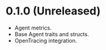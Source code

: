 0.1.0 (Unreleased)
==================
- Agent metrics.
- Base Agent traits and structs.
- OpenTracing integration.
